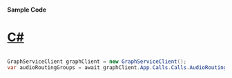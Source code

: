 #### Sample Code
# [C#](#tab/Csharp)

```C#

GraphServiceClient graphClient = new GraphServiceClient();
var audioRoutingGroups = await graphClient.App.Calls.Calls.AudioRoutingGroups.AudioRoutingGroups.Request().GetAsync();

```